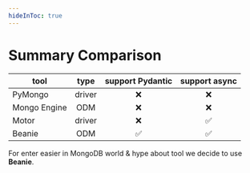 ```yaml
---
hideInToc: true
---
```


# Summary Comparison

| tool         |  type  | support Pydantic | support async |
| ------------ | :----: | :--------------: | :-----------: |
| PyMongo      | driver |        ❌         |       ❌       |
| Mongo Engine |  ODM   |        ❌         |       ❌       |
| Motor        | driver |        ❌         |       ✅       |
| Beanie       |  ODM   |        ✅         |       ✅       |



For enter easier in MongoDB world & hype about tool we decide to use **Beanie**.
